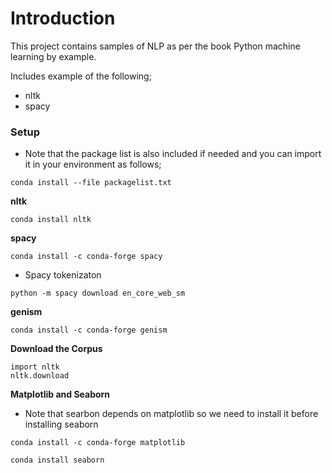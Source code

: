 # Introduction

This project contains samples of NLP as per the book Python machine learning by example.

Includes example of the following;

- nltk
- spacy


### Setup

- Note that the package list is also included if needed and you can import it in your environment as follows;
```
conda install --file packagelist.txt
```

**nltk**
```
conda install nltk
```

**spacy**
```
conda install -c conda-forge spacy
```
- Spacy tokenizaton
```
python -m spacy download en_core_web_sm
```

**genism**
```
conda install -c conda-forge genism
```

**Download the Corpus**
```
import nltk
nltk.download
```

**Matplotlib and Seaborn**
- Note that searbon depends on matplotlib so we need to install it before installing seaborn
```
conda install -c conda-forge matplotlib

conda install seaborn
```


